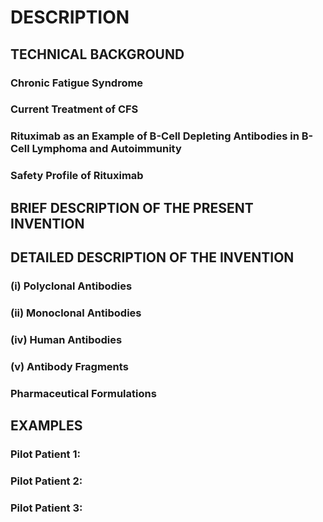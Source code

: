 # DESCRIPTION

## TECHNICAL BACKGROUND

### Chronic Fatigue Syndrome

### Current Treatment of CFS

### Rituximab as an Example of B-Cell Depleting Antibodies in B-Cell Lymphoma and Autoimmunity

### Safety Profile of Rituximab

## BRIEF DESCRIPTION OF THE PRESENT INVENTION

## DETAILED DESCRIPTION OF THE INVENTION

### (i) Polyclonal Antibodies

### (ii) Monoclonal Antibodies

### (iv) Human Antibodies

### (v) Antibody Fragments

### Pharmaceutical Formulations

## EXAMPLES

### Pilot Patient 1:

### Pilot Patient 2:

### Pilot Patient 3:


